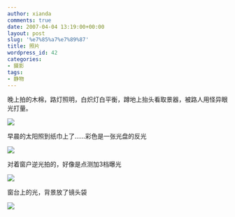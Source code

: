 ```yaml
---
author: xianda
comments: true
date: 2007-04-04 13:19:00+00:00
layout: post
slug: '%e7%85%a7%e7%89%87'
title: 照片
wordpress_id: 42
categories:
- 摄影
tags:
- 静物
---
```


晚上拍的木棉，路灯照明，白炽灯白平衡，蹲地上抬头看取景器，被路人用怪异眼光打量。

 

![](http://tkfiles.storage.msn.com/x1pjzF2-RYhxRWKwyj87kST7Pat7cXXr-OeZD1zB9GmAJcftc-nPCbqm-91kCypcpNcNphtr3uTGv6whNE0uQsbUAWIB95RmGZ1I0pHl-81QpU)

<!-- more -->

 

早晨的太阳照到纸巾上了……彩色是一张光盘的反光

 

![](http://tkfiles.storage.msn.com/x1pjzF2-RYhxRWKwyj87kST7Pat7cXXr-OefLKLTtgekgbjnwvqJU2_kF2ScZK9p2TVOWbDYai_aGXNyF46UkERCftyVtd6Mx9ICw5XTv0ExhF3SzyLVHD2Tw)

 

 

对着窗户逆光拍的，好像是点测加3档曝光

 

![](http://tkfiles.storage.msn.com/x1pjzF2-RYhxRWKwyj87kST7Pat7cXXr-OejqBl-uDuOk2X1Cyjr2C3M4CPKyOeKNaB7A_lfrtGa7KGW6hX777SnljPTZOXhq3_LXfEoG-ys1ElBLFc2OesrA)

 

 

窗台上的光，背景放了镜头袋

 

![](http://tkfiles.storage.msn.com/x1pjzF2-RYhxRWKwyj87kST7Pat7cXXr-OeJ45ResT4KrsbkKjEhTes-egPW7zy_DNgqoIitd-x1L1veBC8Ej0Fll2rJSzFGp9nAU_O136bDMXHfbrJulM0Tg)
